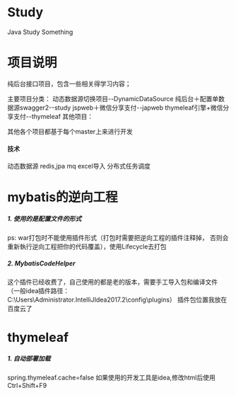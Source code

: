 # Study
Java Study Something

# 项目说明
纯后台接口项目，包含一些相关得学习内容；

主要项目分类：
动态数据源切换项目--DynamicDataSource
纯后台＋配置单数据源swagger2--study
jspweb＋微信分享支付--japweb
thymeleaf引擎+微信分享支付--thymeleaf
其他项目：

其他各个项目都基于每个master上来进行开发

#### 技术
动态数据源
redis,jpa
mq
excel导入
分布式任务调度


# mybatis的逆向工程

##### 1. 使用的是配置文件的形式

ps: war打包时不能使用插件形式（打包时需要把逆向工程的插件注释掉，
否则会重新執行逆向工程把你的代码覆盖），使用Lifecycle去打包

##### 2. MybatisCodeHelper

这个插件已经收费了，自己使用的都是老的版本，需要手工导入包和编译文件
（一般idea插件路径：C:\Users\Administrator\.IntelliJIdea2017.2\config\plugins）
插件包位置我放在百度云了


# thymeleaf
##### 1. 自动部署加载
spring.thymeleaf.cache=false
如果使用的开发工具是idea,修改html后使用Ctrl+Shift+F9
